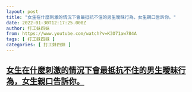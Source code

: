 ```yaml
---
layout: post
title: "女生在什麼刺激的情況下會最抵抗不住的男生曖昧行為，女生親口告訴你。"
date: 2022-01-30T12:17:25.000Z
author: 打工妹四妹
from: https://www.youtube.com/watch?v=K3O71aw784A
tags: [ 打工妹四妹 ]
categories: [ 打工妹四妹 ]
---
```

<!--1643545045000-->
[女生在什麼刺激的情況下會最抵抗不住的男生曖昧行為，女生親口告訴你。](https://www.youtube.com/watch?v=K3O71aw784A)
------

<div>

</div>
